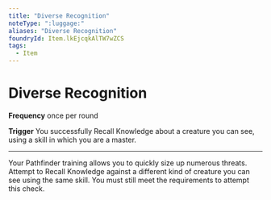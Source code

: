 ```yaml
---
title: "Diverse Recognition"
noteType: ":luggage:"
aliases: "Diverse Recognition"
foundryId: Item.lkEjcqkAlTW7wZCS
tags:
  - Item
---
```


# Diverse Recognition

**Frequency** once per round

**Trigger** You successfully Recall Knowledge about a creature you can see, using a skill in which you are a master.

* * *

Your Pathfinder training allows you to quickly size up numerous threats. Attempt to Recall Knowledge against a different kind of creature you can see using the same skill. You must still meet the requirements to attempt this check.
